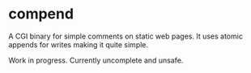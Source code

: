 # compend

A CGI binary for simple comments on static web pages. It uses atomic appends for writes making it quite simple.

Work in progress. Currently uncomplete and unsafe.
